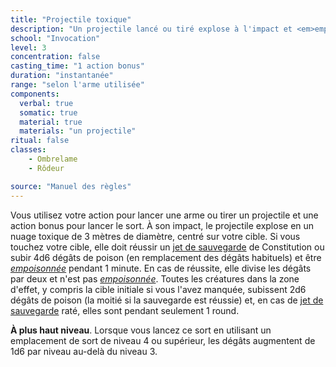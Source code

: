 ```yaml
---
title: "Projectile toxique"
description: "Un projectile lancé ou tiré explose à l'impact et <em>empoisonne</em> les victimes."
school: "Invocation"
level: 3
concentration: false
casting_time: "1 action bonus"
duration: "instantanée"
range: "selon l'arme utilisée"
components:
  verbal: true
  somatic: true
  material: true
  materials: "un projectile"
ritual: false
classes:
    - Ombrelame
    - Rôdeur

source: "Manuel des règles"
---
```

Vous utilisez votre action pour lancer une arme ou tirer un projectile et une action bonus pour lancer le sort. À son impact, le projectile explose en un nuage toxique de 3 mètres de diamètre, centré sur votre cible. Si vous touchez votre cible, elle doit réussir un [jet de sauvegarde](/utiliser-les-caracteristiques/#jets-de-sauvegarde) de Constitution ou subir 4d6 dégâts de poison (en remplacement des dégâts habituels) et être [_empoisonnée_](/gerer-la-sante-du-personnage/#empoisonne) pendant 1 minute. En cas de réussite, elle divise les dégâts par deux et n'est pas [_empoisonnée_](/gerer-la-sante-du-personnage/#empoisonne). Toutes les créatures dans la zone d'effet, y compris la cible initiale si vous l'avez manquée, subissent 2d6 dégâts de poison (la moitié si la sauvegarde est réussie) et, en cas de [jet de sauvegarde](/utiliser-les-caracteristiques/#jets-de-sauvegarde) raté, elles sont <RT l="empoisonnées" t="empoisonne"/> pendant seulement 1 round.

**À plus haut niveau**. Lorsque vous lancez ce sort en utilisant un emplacement de sort de niveau 4 ou supérieur, les dégâts augmentent de 1d6 par niveau au-delà du niveau 3.
